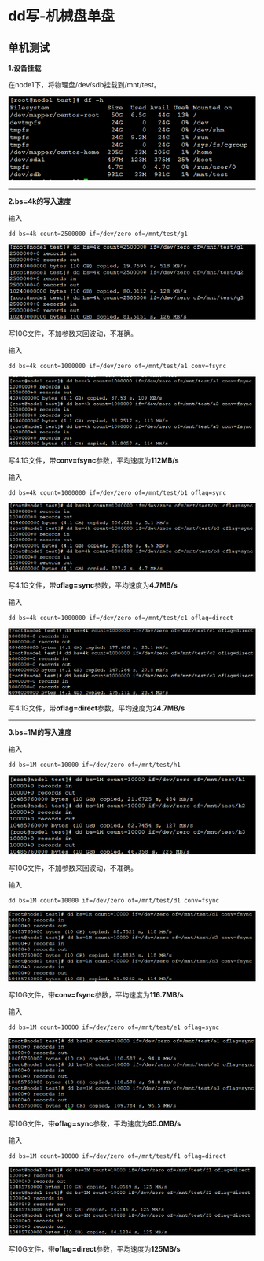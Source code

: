 # dd写-机械盘单盘

## 单机测试

**1.设备挂载**

在node1下，将物理盘/dev/sdb挂载到/mnt/test。

![](../../pictures/Ceph/dd写-机械盘单盘/1.png)

---

**2.bs=4k的写入速度**

输入

    dd bs=4k count=2500000 if=/dev/zero of=/mnt/test/g1

![](../../pictures/Ceph/dd写-机械盘单盘/2.png)

写10G文件，不加参数来回波动，不准确。

输入

    dd bs=4k count=1000000 if=/dev/zero of=/mnt/test/a1 conv=fsync

![](../../pictures/Ceph/dd写-机械盘单盘/3.png)

写4.1G文件，带**conv=fsync**参数，平均速度为**112MB/s**

输入

    dd bs=4k count=1000000 if=/dev/zero of=/mnt/test/b1 oflag=sync

![](../../pictures/Ceph/dd写-机械盘单盘/4.png)

写4.1G文件，带**oflag=sync**参数，平均速度为**4.7MB/s**

输入

    dd bs=4k count=1000000 if=/dev/zero of=/mnt/test/c1 oflag=direct

![](../../pictures/Ceph/dd写-机械盘单盘/5.png)

写4.1G文件，带**oflag=direct**参数，平均速度为**24.7MB/s**

---

**3.bs=1M的写入速度**

输入

    dd bs=1M count=10000 if=/dev/zero of=/mnt/test/h1

![](../../pictures/Ceph/dd写-机械盘单盘/6.png)

写10G文件，不加参数来回波动，不准确。

输入

    dd bs=1M count=10000 if=/dev/zero of=/mnt/test/d1 conv=fsync

![](../../pictures/Ceph/dd写-机械盘单盘/7.png)

写10G文件，带**conv=fsync**参数，平均速度为**116.7MB/s**

输入

    dd bs=1M count=10000 if=/dev/zero of=/mnt/test/e1 oflag=sync

![](../../pictures/Ceph/dd写-机械盘单盘/8.png)

写10G文件，带**oflag=sync**参数，平均速度为**95.0MB/s**

输入

    dd bs=1M count=10000 if=/dev/zero of=/mnt/test/f1 oflag=direct

![](../../pictures/Ceph/dd写-机械盘单盘/9.png)

写10G文件，带**oflag=direct**参数，平均速度为**125MB/s**

